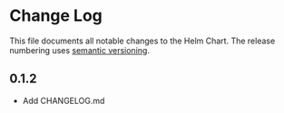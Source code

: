# Change Log

This file documents all notable changes to the Helm Chart.
The release numbering uses [semantic versioning](http://semver.org).

## 0.1.2

- Add CHANGELOG.md